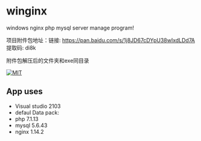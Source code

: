 # winginx
windows nginx php mysql server manage program!

项目附件包地址：链接: https://pan.baidu.com/s/1j8JD67cDYpU38wIxdLDd7A 提取码: di8k

附件包解压后的文件夹和exe同目录

[![MIT](https://img.shields.io/dub/l/vibe-d.svg)](http://opensource.org/licenses/MIT)

## App uses
- Visual studio 2103
- defaul Data pack:
- php 7.1.13
- mysql 5.6.43
- nginx 1.14.2
